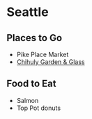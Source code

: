 # Seattle

## Places to Go
- Pike Place Market
- [Chihuly Garden & Glass](http://www.chihulygardenandglass.com/)

## Food to Eat
- Salmon
- Top Pot donuts
